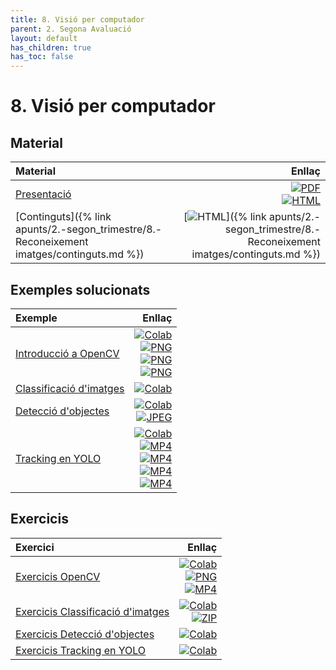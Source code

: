 ```yaml
---
title: 8. Visió per computador
parent: 2. Segona Avaluació
layout: default
has_children: true
has_toc: false
---
```


# 8. Visió per computador

## Material

| Material                                                                                  |                                                                                                                                                                                                                                                                            Enllaç |
| :---------------------------------------------------------------------------------------- | --------------------------------------------------------------------------------------------------------------------------------------------------------------------------------------------------------------------------------------------------------------------------------: |
| [Presentació](8-visio_artificial.pdf)                                                     | [![PDF](https://img.shields.io/badge/PDF-8--visio_per_computador.pdf-blue?logo=adobe-acrobat-reader&logoColor=white)](8-visio_artificial.pdf) <br/> [![HTML](https://img.shields.io/badge/HTML-8--visio_per_computador-blue?logo=html5&logoColor=white)](8-visio_artificial.html) |
| [Continguts]({% link apunts/2.-segon_trimestre/8.-Reconeixement imatges/continguts.md %}) |                                                                                                              [![HTML](https://img.shields.io/badge/HTML-continguts-blue?logo=html5&logoColor=white)]({% link apunts/2.-segon_trimestre/8.-Reconeixement imatges/continguts.md %}) |

## Exemples solucionats

| Exemple                                                                      |                                                                                                                                                                                                                                                                                                                                                                                                                                                                                                                                                                                                                                                                                                                                           Enllaç |
| :--------------------------------------------------------------------------- | -----------------------------------------------------------------------------------------------------------------------------------------------------------------------------------------------------------------------------------------------------------------------------------------------------------------------------------------------------------------------------------------------------------------------------------------------------------------------------------------------------------------------------------------------------------------------------------------------------------------------------------------------------------------------------------------------------------------------------------------------: |
| [Introducció a OpenCV](1.-Introduccio_OpenCV.ipynb)                          |                                                                                                                                                                                               [![Colab](https://colab.research.google.com/assets/colab-badge.svg)](https://colab.research.google.com/github/lawer/mia/blob/main/apunts/2.-segon_trimestre/8.-Reconeixement%20imatges/1.-Introduccio_OpenCV.ipynb) <br /> [![PNG](https://img.shields.io/badge/PNG-line.png-blue?logo=img&logoColor=white)](line.png)<br /> [![PNG](https://img.shields.io/badge/PNG-line__left.png-blue?logo=img&logoColor=white)](line_left.png) <br/> [![PNG](https://img.shields.io/badge/PNG-line__right.png-blue?logo=img&logoColor=white)](line_right.png) |
| [Classificació d'imatges](2_Classificacio_imatges_gossos_gats_pytorch.ipynb) |                                                                                                                                                                                                                                                                                                                                                                                                                                                                                                        [![Colab](https://colab.research.google.com/assets/colab-badge.svg)](https://colab.research.google.com/github/lawer/mia/blob/main/apunts/2.-segon_trimestre/8.-Reconeixement%20imatges/2_Classificacio_imatges_gossos_gats_pytorch.ipynb) |
| [Detecció d'objectes](3_Deteccio_objectes.ipynb)                             |                                                                                                                                                                                                                                                                                                                                                                                                  [![Colab](https://colab.research.google.com/assets/colab-badge.svg)](https://colab.research.google.com/github/lawer/mia/blob/main/apunts/2.-segon_trimestre/8.-Reconeixement%20imatges/3_Deteccio_objectes.ipynb) <br /> [![JPEG](https://img.shields.io/badge/JPG-refrescos__nevera.jpg-blue?logo=jpeg&logoColor=white)](refrescos_nevera.jpg) |
| [Tracking en YOLO](4.-Tracking_amb_yolo.ipynb)                               | [![Colab](https://colab.research.google.com/assets/colab-badge.svg)](https://colab.research.google.com/github/lawer/mia/blob/main/apunts/2.-segon_trimestre/8.-Reconeixement%20imatges/4.-Tracking_amb_yolo.ipynb) <br /> [![MP4](https://img.shields.io/badge/MP4-vehicle--counting.mp4-blue?logo=youtube&logoColor=white)](vehicle-counting.mp4)<br /> [![MP4](https://img.shields.io/badge/MP4-cotxes.mp4-blue?logo=youtube&logoColor=white)](cotxes_comprimit.mp4)<br /> [![MP4](https://img.shields.io/badge/MP4-cotxes__estela.mp4-blue?logo=youtube&logoColor=white)](cotxes_estela_comprimit.mp4)<br /> [![MP4](https://img.shields.io/badge/MP4-cotxes__comptats.mp4-blue?logo=youtube&logoColor=white)](cotxes_comptats_comprimit.mp4) |

## Exercicis

| Exercici                                                                        |                                                                                                                                                                                                                                                                                                                                                                                                                            Enllaç |
| :------------------------------------------------------------------------------ | --------------------------------------------------------------------------------------------------------------------------------------------------------------------------------------------------------------------------------------------------------------------------------------------------------------------------------------------------------------------------------------------------------------------------------: |
| [Exercicis OpenCV](1.1.-Exercicis_OpenCV.ipynb)                                 | [![Colab](https://colab.research.google.com/assets/colab-badge.svg)](https://colab.research.google.com/github/lawer/mia/blob/main/apunts/2.-segon_trimestre/8.-Reconeixement%20imatges/1.1.-Exercicis_OpenCV.ipynb) <br /> [![PNG](https://img.shields.io/badge/JPEG-camp.png-blue?logo=jpeg&logoColor=white)](camp.png) <br /> [![MP4](https://img.shields.io/badge/MP4-vtest.mp4-blue?logo=youtube&logoColor=white)](vtest.mp4) |
| [Exercicis Classificació d'imatges](2.1.-Exercicis_Classificacio_imatges.ipynb) |                                                                               [![Colab](https://colab.research.google.com/assets/colab-badge.svg)](https://colab.research.google.com/github/lawer/mia/blob/main/apunts/2.-segon_trimestre/8.-Reconeixement%20imatges/2.1.-Exercicis_Classificacio_imatges.ipynb) <br /> [![ZIP](https://img.shields.io/badge/ZIP-sportimages.zip-blue?logo=zip&logoColor=white)](sportimages.zip) |
| [Exercicis Detecció d'objectes](3.1.-Exercicis_Deteccio_objectes.ipynb)         |                                                                                                                                                                                                    [![Colab](https://colab.research.google.com/assets/colab-badge.svg)](https://colab.research.google.com/github/lawer/mia/blob/main/apunts/2.-segon_trimestre/8.-Reconeixement%20imatges/3.1.-Exercicis_Deteccio_objectes.ipynb) |
| [Exercicis Tracking en YOLO](4.1.-Exercicis_Tracking_amb_yolo.ipynb)            |                                                                                                                                                                                                    [![Colab](https://colab.research.google.com/assets/colab-badge.svg)](https://colab.research.google.com/github/lawer/mia/blob/main/apunts/2.-segon_trimestre/8.-Reconeixement%20imatges/4.1.-Exercicis_Tracking_amb_yolo.ipynb) |
